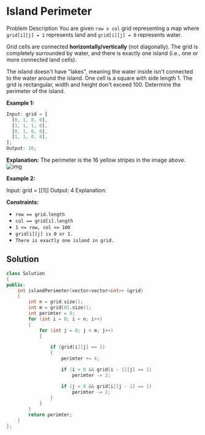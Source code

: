 # Island Perimeter

Problem Description
You are given `row x col` grid representing a map where `grid[i][j] = 1` represents land and `grid[i][j] = 0` represents water.

Grid cells are connected **horizontally/vertically** (not diagonally). The grid is completely surrounded by water, and there is exactly one island (i.e., one or more connected land cells).

The island doesn't have "lakes", meaning the water inside isn't connected to the water around the island. One cell is a square with side length 1. The grid is rectangular, width and height don't exceed 100. Determine the perimeter of the island.

**Example 1:**

```js
Input: grid = [
  [0, 1, 0, 0],
  [1, 1, 1, 0],
  [0, 1, 0, 0],
  [1, 1, 0, 0],
];
Output: 16;
```

**Explanation:** The perimeter is the 16 yellow stripes in the image above.![img](https://assets.nextleap.app/images/island-54f75d44-ead0-4c95-95b4-7a53d9224133.png)

**Example 2:**

Input: grid = [[1]]
Output: 4
Explanation:

**Constraints:**

- `row == grid.length`
- `col == grid[i].length`
- `1 <= row, col <= 100`
- `grid[i][j] is 0 or 1.`
- `There is exactly one island in grid.`

## Solution

```cpp
class Solution
{
public:
    int islandPerimeter(vector<vector<int>> &grid)
    {
        int n = grid.size();
        int m = grid[0].size();
        int perimter = 0;
        for (int i = 0; i < n; i++)
        {
            for (int j = 0; j < m; j++)
            {

                if (grid[i][j] == 1)
                {
                    perimter += 4;

                    if (i > 0 && grid[i - 1][j] == 1)
                        perimter -= 2;

                    if (j > 0 && grid[i][j - 1] == 1)
                        perimter -= 2;
                }
            }
        }
        return perimter;
    }
};
```
